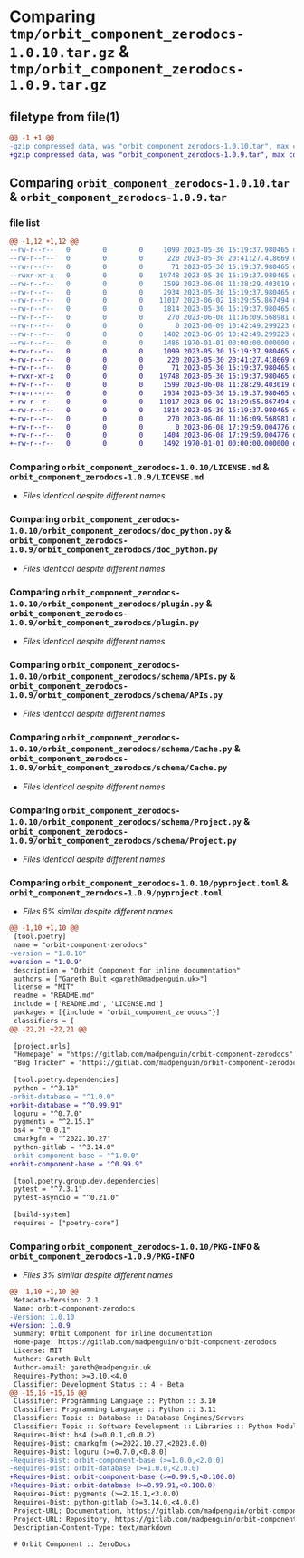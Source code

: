 # Comparing `tmp/orbit_component_zerodocs-1.0.10.tar.gz` & `tmp/orbit_component_zerodocs-1.0.9.tar.gz`

## filetype from file(1)

```diff
@@ -1 +1 @@
-gzip compressed data, was "orbit_component_zerodocs-1.0.10.tar", max compression
+gzip compressed data, was "orbit_component_zerodocs-1.0.9.tar", max compression
```

## Comparing `orbit_component_zerodocs-1.0.10.tar` & `orbit_component_zerodocs-1.0.9.tar`

### file list

```diff
@@ -1,12 +1,12 @@
--rw-r--r--   0        0        0     1099 2023-05-30 15:19:37.980465 orbit_component_zerodocs-1.0.10/LICENSE.md
--rw-r--r--   0        0        0      220 2023-05-30 20:41:27.418669 orbit_component_zerodocs-1.0.10/README.md
--rw-r--r--   0        0        0       71 2023-05-30 15:19:37.980465 orbit_component_zerodocs-1.0.10/orbit_component_zerodocs/__init__.py
--rwxr-xr-x   0        0        0    19748 2023-05-30 15:19:37.980465 orbit_component_zerodocs-1.0.10/orbit_component_zerodocs/doc_python.py
--rw-r--r--   0        0        0     1599 2023-06-08 11:28:29.403019 orbit_component_zerodocs-1.0.10/orbit_component_zerodocs/plugin.py
--rw-r--r--   0        0        0     2934 2023-05-30 15:19:37.980465 orbit_component_zerodocs-1.0.10/orbit_component_zerodocs/schema/APIs.py
--rw-r--r--   0        0        0    11017 2023-06-02 18:29:55.867494 orbit_component_zerodocs-1.0.10/orbit_component_zerodocs/schema/Cache.py
--rw-r--r--   0        0        0     1814 2023-05-30 15:19:37.980465 orbit_component_zerodocs-1.0.10/orbit_component_zerodocs/schema/Project.py
--rw-r--r--   0        0        0      270 2023-06-08 11:36:09.568981 orbit_component_zerodocs-1.0.10/orbit_component_zerodocs/schema/Versions.py
--rw-r--r--   0        0        0        0 2023-06-09 10:42:49.299223 orbit_component_zerodocs-1.0.10/orbit_component_zerodocs/version.py
--rw-r--r--   0        0        0     1402 2023-06-09 10:42:49.299223 orbit_component_zerodocs-1.0.10/pyproject.toml
--rw-r--r--   0        0        0     1486 1970-01-01 00:00:00.000000 orbit_component_zerodocs-1.0.10/PKG-INFO
+-rw-r--r--   0        0        0     1099 2023-05-30 15:19:37.980465 orbit_component_zerodocs-1.0.9/LICENSE.md
+-rw-r--r--   0        0        0      220 2023-05-30 20:41:27.418669 orbit_component_zerodocs-1.0.9/README.md
+-rw-r--r--   0        0        0       71 2023-05-30 15:19:37.980465 orbit_component_zerodocs-1.0.9/orbit_component_zerodocs/__init__.py
+-rwxr-xr-x   0        0        0    19748 2023-05-30 15:19:37.980465 orbit_component_zerodocs-1.0.9/orbit_component_zerodocs/doc_python.py
+-rw-r--r--   0        0        0     1599 2023-06-08 11:28:29.403019 orbit_component_zerodocs-1.0.9/orbit_component_zerodocs/plugin.py
+-rw-r--r--   0        0        0     2934 2023-05-30 15:19:37.980465 orbit_component_zerodocs-1.0.9/orbit_component_zerodocs/schema/APIs.py
+-rw-r--r--   0        0        0    11017 2023-06-02 18:29:55.867494 orbit_component_zerodocs-1.0.9/orbit_component_zerodocs/schema/Cache.py
+-rw-r--r--   0        0        0     1814 2023-05-30 15:19:37.980465 orbit_component_zerodocs-1.0.9/orbit_component_zerodocs/schema/Project.py
+-rw-r--r--   0        0        0      270 2023-06-08 11:36:09.568981 orbit_component_zerodocs-1.0.9/orbit_component_zerodocs/schema/Versions.py
+-rw-r--r--   0        0        0        0 2023-06-08 17:29:59.004776 orbit_component_zerodocs-1.0.9/orbit_component_zerodocs/version.py
+-rw-r--r--   0        0        0     1404 2023-06-08 17:29:59.004776 orbit_component_zerodocs-1.0.9/pyproject.toml
+-rw-r--r--   0        0        0     1492 1970-01-01 00:00:00.000000 orbit_component_zerodocs-1.0.9/PKG-INFO
```

### Comparing `orbit_component_zerodocs-1.0.10/LICENSE.md` & `orbit_component_zerodocs-1.0.9/LICENSE.md`

 * *Files identical despite different names*

### Comparing `orbit_component_zerodocs-1.0.10/orbit_component_zerodocs/doc_python.py` & `orbit_component_zerodocs-1.0.9/orbit_component_zerodocs/doc_python.py`

 * *Files identical despite different names*

### Comparing `orbit_component_zerodocs-1.0.10/orbit_component_zerodocs/plugin.py` & `orbit_component_zerodocs-1.0.9/orbit_component_zerodocs/plugin.py`

 * *Files identical despite different names*

### Comparing `orbit_component_zerodocs-1.0.10/orbit_component_zerodocs/schema/APIs.py` & `orbit_component_zerodocs-1.0.9/orbit_component_zerodocs/schema/APIs.py`

 * *Files identical despite different names*

### Comparing `orbit_component_zerodocs-1.0.10/orbit_component_zerodocs/schema/Cache.py` & `orbit_component_zerodocs-1.0.9/orbit_component_zerodocs/schema/Cache.py`

 * *Files identical despite different names*

### Comparing `orbit_component_zerodocs-1.0.10/orbit_component_zerodocs/schema/Project.py` & `orbit_component_zerodocs-1.0.9/orbit_component_zerodocs/schema/Project.py`

 * *Files identical despite different names*

### Comparing `orbit_component_zerodocs-1.0.10/pyproject.toml` & `orbit_component_zerodocs-1.0.9/pyproject.toml`

 * *Files 6% similar despite different names*

```diff
@@ -1,10 +1,10 @@
 [tool.poetry]
 name = "orbit-component-zerodocs"
-version = "1.0.10"
+version = "1.0.9"
 description = "Orbit Component for inline documentation"
 authors = ["Gareth Bult <gareth@madpenguin.uk>"]
 license = "MIT"
 readme = "README.md"
 include = ['README.md', 'LICENSE.md']
 packages = [{include = "orbit_component_zerodocs"}]
 classifiers = [
@@ -22,21 +22,21 @@
 
 [project.urls]
 "Homepage" = "https://gitlab.com/madpenguin/orbit-component-zerodocs"
 "Bug Tracker" = "https://gitlab.com/madpenguin/orbit-component-zerodocs/-/issues"
 
 [tool.poetry.dependencies]
 python = "^3.10"
-orbit-database = "^1.0.0"
+orbit-database = "^0.99.91"
 loguru = "^0.7.0"
 pygments = "^2.15.1"
 bs4 = "^0.0.1"
 cmarkgfm = "^2022.10.27"
 python-gitlab = "^3.14.0"
-orbit-component-base = "^1.0.0"
+orbit-component-base = "^0.99.9"
 
 [tool.poetry.group.dev.dependencies]
 pytest = "^7.3.1"
 pytest-asyncio = "^0.21.0"
 
 [build-system]
 requires = ["poetry-core"]
```

### Comparing `orbit_component_zerodocs-1.0.10/PKG-INFO` & `orbit_component_zerodocs-1.0.9/PKG-INFO`

 * *Files 3% similar despite different names*

```diff
@@ -1,10 +1,10 @@
 Metadata-Version: 2.1
 Name: orbit-component-zerodocs
-Version: 1.0.10
+Version: 1.0.9
 Summary: Orbit Component for inline documentation
 Home-page: https://gitlab.com/madpenguin/orbit-component-zerodocs
 License: MIT
 Author: Gareth Bult
 Author-email: gareth@madpenguin.uk
 Requires-Python: >=3.10,<4.0
 Classifier: Development Status :: 4 - Beta
@@ -15,16 +15,16 @@
 Classifier: Programming Language :: Python :: 3.10
 Classifier: Programming Language :: Python :: 3.11
 Classifier: Topic :: Database :: Database Engines/Servers
 Classifier: Topic :: Software Development :: Libraries :: Python Modules
 Requires-Dist: bs4 (>=0.0.1,<0.0.2)
 Requires-Dist: cmarkgfm (>=2022.10.27,<2023.0.0)
 Requires-Dist: loguru (>=0.7.0,<0.8.0)
-Requires-Dist: orbit-component-base (>=1.0.0,<2.0.0)
-Requires-Dist: orbit-database (>=1.0.0,<2.0.0)
+Requires-Dist: orbit-component-base (>=0.99.9,<0.100.0)
+Requires-Dist: orbit-database (>=0.99.91,<0.100.0)
 Requires-Dist: pygments (>=2.15.1,<3.0.0)
 Requires-Dist: python-gitlab (>=3.14.0,<4.0.0)
 Project-URL: Documentation, https://gitlab.com/madpenguin/orbit-component-zerodocs
 Project-URL: Repository, https://gitlab.com/madpenguin/orbit-component-zerodocs
 Description-Content-Type: text/markdown
 
 # Orbit Component :: ZeroDocs
```


